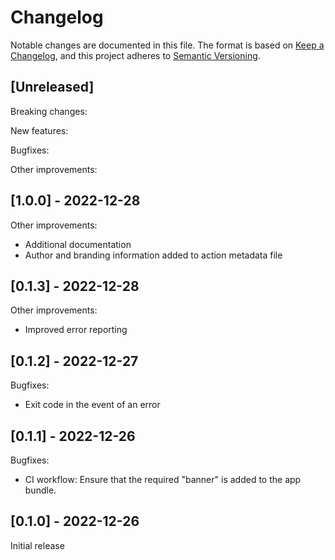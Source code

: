 # Changelog

Notable changes are documented in this file. The format is based on [Keep a Changelog](https://keepachangelog.com/en/1.0.0/), and this project adheres to [Semantic Versioning](https://semver.org/spec/v2.0.0.html).

## [Unreleased]

Breaking changes:

New features:

Bugfixes:

Other improvements:

## [1.0.0] - 2022-12-28

Other improvements:
- Additional documentation
- Author and branding information added to action metadata file

## [0.1.3] - 2022-12-28

Other improvements:
- Improved error reporting

## [0.1.2] - 2022-12-27

Bugfixes:
- Exit code in the event of an error

## [0.1.1] - 2022-12-26

Bugfixes:
- CI workflow: Ensure that the required "banner" is added to the app bundle.

## [0.1.0] - 2022-12-26

Initial release
